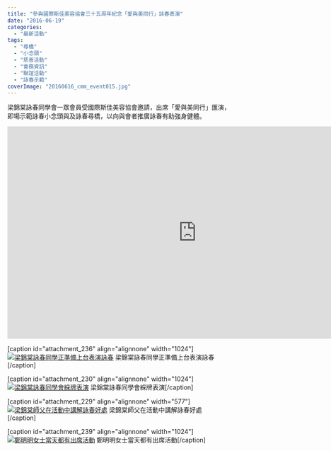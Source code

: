 ```yaml
---
title: "參與國際斯佳美容協會三十五周年紀念「愛與美同行」詠春表演"
date: "2016-06-19"
categories: 
  - "最新活動"
tags: 
  - "尋橋"
  - "小念頭"
  - "慈善活動"
  - "會務資訊"
  - "聯誼活動"
  - "詠春示範"
coverImage: "20160616_cmm_event015.jpg"
---
```


梁錦棠詠春同學會一眾會員受國際斯佳美容協會邀請，出席「愛與美同行」匯演，即場示範詠春小念頭與及詠春尋橋，以向與會者推廣詠春有助強身健體。

<iframe width="853" height="480" src="https://www.youtube.com/embed/9-mpXQQvWH4" frameborder="0" allowfullscreen></iframe>

<!--more-->

\[caption id="attachment\_236" align="alignnone" width="1024"\][![梁錦棠詠春同學正準備上台表演詠春](images/20160615_cmm_event010-1024x577.jpg)](http://13.229.250.225/wp-content/uploads/2016/06/20160615_cmm_event010.jpg) 梁錦棠詠春同學正準備上台表演詠春\[/caption\]

\[caption id="attachment\_230" align="alignnone" width="1024"\][![梁錦棠詠春同學會綵牌表演](images/20160615_cmm_event004-1024x577.jpg)](http://13.229.250.225/wp-content/uploads/2016/06/20160615_cmm_event004.jpg) 梁錦棠詠春同學會綵牌表演\[/caption\]

\[caption id="attachment\_229" align="alignnone" width="577"\][![梁錦棠師父在活動中講解詠春好處](images/20160615_cmm_event003-577x1024.jpg)](http://13.229.250.225/wp-content/uploads/2016/06/20160615_cmm_event003.jpg) 梁錦棠師父在活動中講解詠春好處\[/caption\]

\[caption id="attachment\_239" align="alignnone" width="1024"\][![鄭明明女士當天都有出席活動](images/20160615_cmm_event013-1024x577.jpg)](http://13.229.250.225/wp-content/uploads/2016/06/20160615_cmm_event013.jpg) 鄭明明女士當天都有出席活動\[/caption\]
